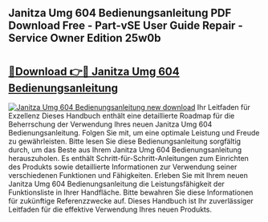 ## Janitza Umg 604 Bedienungsanleitung PDF Download Free - Part-vSE User Guide Repair - Service Owner Edition 25w0b

# <h2><a href="http://df2b83e.blite.top/?on=Janitza+Umg+604+Bedienungsanleitung">🔗Download 👉🔴 Janitza Umg 604 Bedienungsanleitung</a></h2>

[![Janitza Umg 604 Bedienungsanleitung new download](https://i.imgur.com/lujVjoI.png)](http://df2b83e.blite.top/?on=Janitza+Umg+604+Bedienungsanleitung)
Ihr Leitfaden für Exzellenz Dieses Handbuch enthält eine detaillierte Roadmap für die Beherrschung der Verwendung Ihres neuen Janitza Umg 604 Bedienungsanleitung. Folgen Sie mit, um eine optimale Leistung und Freude zu gewährleisten. Bitte lesen Sie diese Bedienungsanleitung sorgfältig durch, um das Beste aus Ihrem Janitza Umg 604 Bedienungsanleitung herauszuholen. Es enthält Schritt-für-Schritt-Anleitungen zum Einrichten des Produkts sowie detaillierte Informationen zur Verwendung seiner verschiedenen Funktionen und Fähigkeiten. Erleben Sie mit Ihrem neuen Janitza Umg 604 Bedienungsanleitung die Leistungsfähigkeit der Funktionsliste in Ihrer Handfläche. Bitte bewahren Sie diese Informationen für zukünftige Referenzzwecke auf. Dieses Handbuch ist Ihr zuverlässiger Leitfaden für die effektive Verwendung Ihres neuen Produkts.
